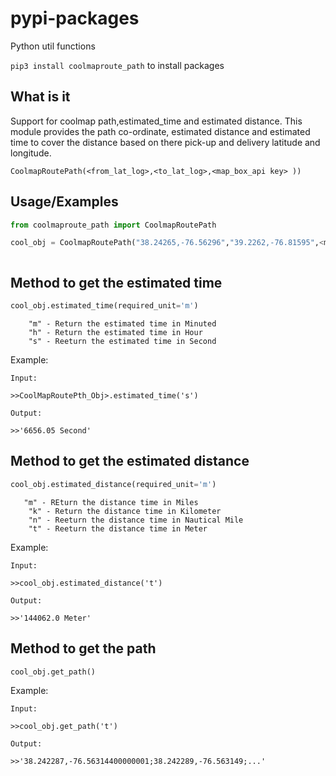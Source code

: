 # pypi-packages
Python util functions

`pip3 install coolmaproute_path` to install packages


## What is it

Support for coolmap path,estimated_time and estimated distance.
This module provides the path co-ordinate, estimated distance and estimated
time to cover the distance based on there pick-up and delivery latitude and longitude.


    CoolmapRoutePath(<from_lat_log>,<to_lat_log>,<map_box_api key> ))





## Usage/Examples

```python
from coolmaproute_path import CoolmapRoutePath

cool_obj = CoolmapRoutePath("38.24265,-76.56296","39.2262,-76.81595",<map_box_api key> ))



```
## Method to get the estimated time

```python
cool_obj.estimated_time(required_unit='m')
```
     
        "m" - Return the estimated time in Minuted
        "h" - Return the estimated time in Hour
        "s" - Reeturn the estimated time in Second


Example:
    
    Input:

    >>CoolMapRoutePth_Obj>.estimated_time('s')

    Output:

    >>'6656.05 Second'


## Method to get the estimated distance

```python
cool_obj.estimated_distance(required_unit='m')
```
     
       "m" - REturn the distance time in Miles
        "k" - Return the distance time in Kilometer
        "n" - Reeturn the distance time in Nautical Mile
        "t" - Reeturn the distance time in Meter


Example:
    
    Input:

    >>cool_obj.estimated_distance('t')

    Output:

    >>'144062.0 Meter'


## Method to get the path

```python
cool_obj.get_path()
```


Example:
    
    Input:

    >>cool_obj.get_path('t')

    Output:

    >>'38.242287,-76.56314400000001;38.242289,-76.563149;...'

